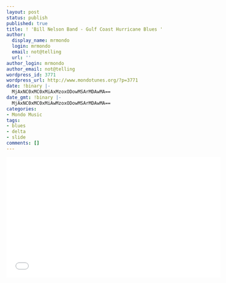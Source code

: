 ```yaml
---
layout: post
status: publish
published: true
title: ! 'Bill Nelson Band - Gulf Coast Hurricane Blues '
author:
  display_name: mrmondo
  login: mrmondo
  email: not@telling
  url: ''
author_login: mrmondo
author_email: not@telling
wordpress_id: 3771
wordpress_url: http://www.mondotunes.org/?p=3771
date: !binary |-
  MjAxNC0xMC0xMiAxMzoxODowMSArMDAwMA==
date_gmt: !binary |-
  MjAxNC0xMC0xMiAwMzoxODowMSArMDAwMA==
categories:
- Mondo Music
tags:
- blues
- delta
- slide
comments: []
---
```

<iframe width="560" height="315" src="//www.youtube.com/embed/e7U07_MQ7EQ" frameborder="0"> </iframe>
